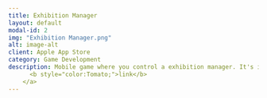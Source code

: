 ```yaml
---
title: Exhibition Manager
layout: default
modal-id: 2
img: "Exhibition Manager.png"
alt: image-alt
client: Apple App Store
category: Game Development
description: Mobile game where you control a exhibition manager. It's in hypercasual/arcade idle genre, and I used my asset store asset for development... <a href="https://apps.apple.com/us/app/exhibition-manager/id6444536124">
      <b style="color:Tomato;">link</b>
    </a>
---
```

